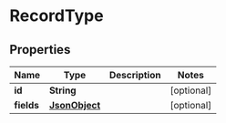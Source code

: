 

# RecordType


## Properties

| Name | Type | Description | Notes |
|------------ | ------------- | ------------- | -------------|
|**id** | **String** |  |  [optional] |
|**fields** | [**JsonObject**](JsonObject.md) |  |  [optional] |




